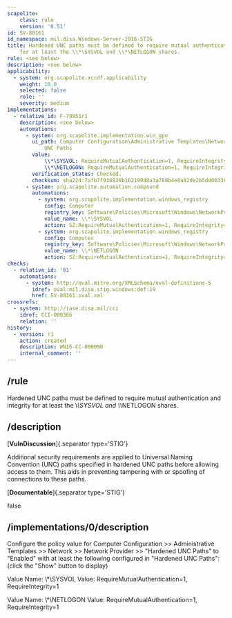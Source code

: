 ```yaml
---
scapolite:
    class: rule
    version: '0.51'
id: SV-88161
id_namespace: mil.disa.Windows-Server-2016-STIG
title: Hardened UNC paths must be defined to require mutual authentication and integrity
    for at least the \\*\SYSVOL and \\*\NETLOGON shares.
rule: <see below>
description: <see below>
applicability:
  - system: org.scapolite.xccdf.applicability
    weight: 10.0
    selected: false
    role: ''
    severity: medium
implementations:
  - relative_id: F-79951r1
    description: <see below>
    automations:
      - system: org.scapolite.implementation.win_gpo
        ui_path: Computer Configuration\Administrative Templates\Network\Network Provider\Hardened
            UNC Paths
        value:
            \\*\SYSVOL: RequireMutualAuthentication=1, RequireIntegrity=1
            \\*\NETLOGON: RequireMutualAuthentication=1, RequireIntegrity=1
        verification_status: Checked.
        checksum: sha224:7afb7f936830b162199d8a3a788b4e8a82de2b5dd003363d5e49baaa
      - system: org.scapolite.automation.compound
        automations:
          - system: org.scapolite.implementation.windows_registry
            config: Computer
            registry_key: Software\Policies\Microsoft\Windows\NetworkProvider\HardenedPaths
            value_name: \\*\SYSVOL
            action: SZ:RequireMutualAuthentication=1, RequireIntegrity=1
          - system: org.scapolite.implementation.windows_registry
            config: Computer
            registry_key: Software\Policies\Microsoft\Windows\NetworkProvider\HardenedPaths
            value_name: \\*\NETLOGON
            action: SZ:RequireMutualAuthentication=1, RequireIntegrity=1
checks:
  - relative_id: '01'
    automations:
      - system: http://oval.mitre.org/XMLSchema/oval-definitions-5
        idref: oval:mil.disa.stig.windows:def:19
        href: SV-88161.oval.xml
crossrefs:
  - system: http://iase.disa.mil/cci
    idref: CCI-000366
    relation: ''
history:
  - version: r1
    action: created
    description: WN16-CC-000090
    internal_comment: ''
---
```



## /rule

Hardened UNC paths must be defined to require mutual authentication and integrity for at least the \\*\SYSVOL and \\*\NETLOGON shares.

## /description

[**VulnDiscussion**]{.separator type='STIG'}

Additional security requirements are applied to Universal Naming Convention (UNC) paths specified in hardened UNC paths before allowing access to them. This aids in preventing tampering with or spoofing of connections to these paths.

[**Documentable**]{.separator type='STIG'}

false

## /implementations/0/description

Configure the policy value for Computer Configuration >> Administrative Templates >> Network >> Network Provider >> "Hardened UNC Paths" to "Enabled" with at least the following configured in "Hardened UNC Paths": (click the "Show" button to display)

Value Name: \\*\SYSVOL
Value: RequireMutualAuthentication=1, RequireIntegrity=1

Value Name: \\*\NETLOGON
Value: RequireMutualAuthentication=1, RequireIntegrity=1
